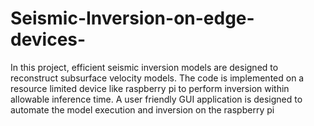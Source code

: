 # Seismic-Inversion-on-edge-devices-
In this project, efficient seismic inversion models are designed to reconstruct subsurface velocity models. The code is implemented on a resource limited device like raspberry pi to perform inversion within allowable inference time. A user friendly GUI application is designed to automate the model execution and inversion on the raspberry pi
